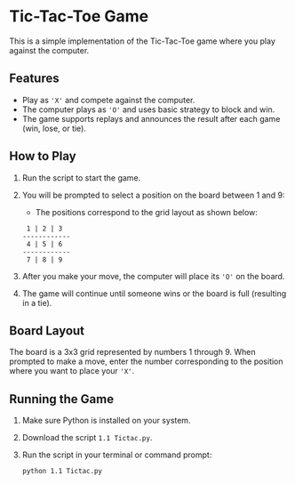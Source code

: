 # Tic-Tac-Toe Game

This is a simple implementation of the Tic-Tac-Toe game where you play against the computer.

## Features

- Play as `'X'` and compete against the computer.
- The computer plays as `'O'` and uses basic strategy to block and win.
- The game supports replays and announces the result after each game (win, lose, or tie).

## How to Play

1. Run the script to start the game.
2. You will be prompted to select a position on the board between 1 and 9:
    - The positions correspond to the grid layout as shown below:

    ```
     1 | 2 | 3
    ------------
     4 | 5 | 6
    ------------
     7 | 8 | 9
    ```

3. After you make your move, the computer will place its `'O'` on the board.
4. The game will continue until someone wins or the board is full (resulting in a tie).

## Board Layout

The board is a 3x3 grid represented by numbers 1 through 9. When prompted to make a move, enter the number corresponding to the position where you want to place your `'X'`.

## Running the Game

1. Make sure Python is installed on your system.
2. Download the script `1.1 Tictac.py`.
3. Run the script in your terminal or command prompt:

    ```bash
    python 1.1 Tictac.py
    ```



